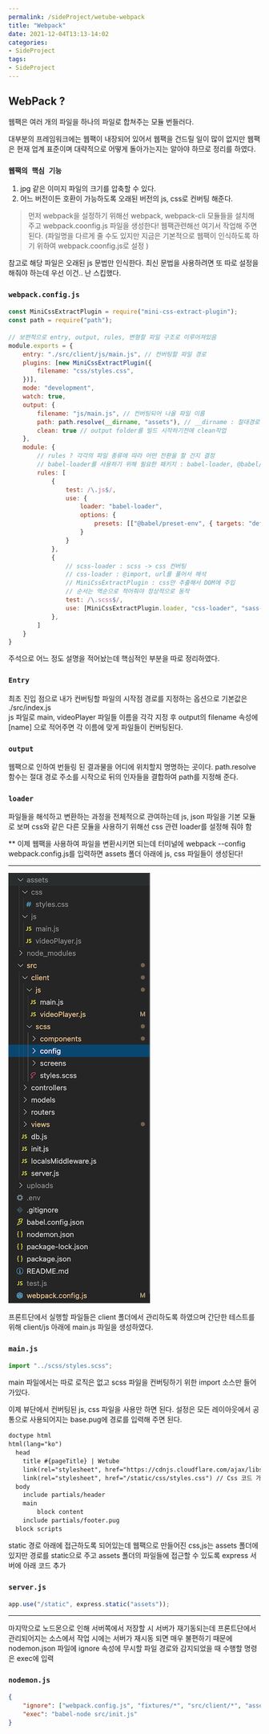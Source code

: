 ```yaml
---
permalink: /sideProject/wetube-webpack
title: "Webpack"
date: 2021-12-04T13:13-14:02
categories:
- SideProject
tags:
- SideProject
---
```


## WebPack ? 

웹팩은 여러 개의 파일을 하나의 파일로 합쳐주는 모듈 번들러다.  

대부분의 프레임워크에는 웹팩이 내장되어 있어서 웹팩을 건드릴 일이 많이 없지만 웹팩은 현재 업계 표준이며 대략적으로 어떻게 돌아가는지는 알아야 하므로 정리를 하였다.

### `웹팩의 핵심 기능`

1. jpg 같은 이미지 파일의 크기를 압축할 수 있다.
2. 어느 버전이든 호환이 가능하도록 오래된 버전의 js, css로 컨버팅 해준다.

>먼저 webpack을 설정하기 위해선 webpack, webpack-cli 모듈들을 설치해주고 webpack.coonfig.js 파일을 생성한다! 웹팩관련해선 여기서 작업해 주면 된다. (파일명을 다르게 줄 수도 있지만 지금은 기본적으로 웹팩이 인식하도록 하기 위하여 webpack.coonfig.js로 설정 )  

참고로 해당 파일은 오래된 js 문법만 인식한다. 최신 문법을 사용하려면 또 따로 설정을 해줘야 하는데 우선 이건.. 난 스킵했다.

### `webpack.config.js`

```javascript
const MiniCssExtractPlugin = require("mini-css-extract-plugin");
const path = require("path");

// 보편적으로 entry, output, rules, 변형할 파일 구조로 이루어져있음
module.exports = {
    entry: "./src/client/js/main.js", // 컨버팅할 파일 경로
    plugins: [new MiniCssExtractPlugin({
        filename: "css/styles.css",
    })],
    mode: "development",
    watch: true,
    output: {
        filename: "js/main.js", // 컨버팅되어 나올 파일 이름
        path: path.resolve(__dirname, "assets"), // __dirname : 절대경로 , resolve함수가 뒤의 assets, js를 결합시켜줌
        clean: true // output folder를 빌드 시작하기전에 clean작업
    },
    module: {
        // rules ? 각각의 파일 종류에 따라 어떤 전환을 할 건지 결정
        // babel-loader를 사용하기 위해 필요한 패키지 : babel-loader, @babel/core, @babel/preset-env webpack
        rules: [
            {
                test: /\.js$/,
                use: {
                    loader: "babel-loader",
                    options: {
                        presets: [["@babel/preset-env", { targets: "defaults" }]],
                    }
                }
            },
            {
                // scss-loader : scss -> css 컨버팅
                // css-loader : @import, url를 풀어서 해석
                // MiniCssExtractPlugin : css만 추출해서 DOM에 주입
                // 순서는 역순으로 적어줘야 정상적으로 동작
                test: /\.scss$/,
                use: [MiniCssExtractPlugin.loader, "css-loader", "sass-loader"]
            },
        ]
    }
}
```

주석으로 어느 정도 설명을 적어놨는데 핵심적인 부분을 따로 정리하였다.  

### `Entry`  
최초 진입 점으로 내가 컨버팅할 파일의 시작점 경로를 지정하는 옵션으로 기본값은 ./src/index.js  
js 파일로 main, videoPlayer 파일들 이름을 각각 지정 후 output의 filename 속성에 [name] 으로 적어주면 각 이름에 맞게 파일들이 컨버팅된다.

### `output`  
웹팩으로 인하여 번들링 된 결과물을 어디에 위치할지 명명하는 곳이다. path.resolve 함수는 절대 경로 주소를 시작으로 뒤의 인자들을 결합하여 path를 지정해 준다.  

### `loader`  
파일들을 해석하고 변환하는 과정을 전체적으로 관여하는데 js, json 파일을 기본 모듈로 보며 css와 같은 다른 모듈을 사용하기 위해선 css 관련 loader를 설정해 줘야 함  

** 이제 웹팩을 사용하여 파일을 변환시키면 되는데 터미널에 webpack --config webpack.config.js를 입력하면 assets 폴더 아래에 js, css 파일들이 생성된다!  

---

![webpack](/assets/image/wetube/webpack.png)

프론트단에서 실행할 파일들은  client 폴더에서 관리하도록 하였으며 간단한 테스트를 위해 client/js 아래에 main.js 파일을 생성하였다.

### `main.js`
```javascript
import "../scss/styles.scss";
```
main 파일에서는 따로 로직은 없고 scss 파일을 컨버팅하기 위한 import 소스만 들어가있다.

이제 뷰단에서 컨버팅된 js, css 파일을 사용만 하면 된다. 설정은 모든 레이아웃에서 공통으로 사용되어지는 base.pug에 경로를 입력해 주면 된다.

```html
doctype html
html(lang="ko")
  head
    title #{pageTitle} | Wetube
    link(rel="stylesheet", href="https://cdnjs.cloudflare.com/ajax/libs/font-awesome/5.15.3/css/all.min.css")
    link(rel="stylesheet", href="/static/css/styles.css") // Css 코드 가져오기
  body
    include partials/header
    main
        block content
    include partials/footer.pug
  block scripts
```

static 경로 아래에 접근하도록 되어있는데 웹팩으로 만들어진 css,js는 assets 폴더에 있지만 경로를 static으로 주고 assets 폴더의 파일들에 접근할 수 있도록 express 서버에 아래 코드 추가

### `server.js`
```javascript
app.use("/static", express.static("assets"));
```

---

마지막으로 노드몬으로 인해 서버쪽에서 저장할 시 서버가 재기동되는데 프론트단에서 관리되어지는 소스에서 작업 시에는 서버가 재시동 되면 매우 불편하기 때문에 nodemon.json 파일에 ignore 속성에 무시할 파일 경로와 감지되었을 때 수행할 명령은 exec에 입력

### `nodemon.js`

```json
{
    "ignore": ["webpack.config.js", "fixtures/*", "src/client/*", "assets/*"],
    "exec": "babel-node src/init.js"
}
```

